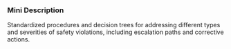 ### Mini Description

Standardized procedures and decision trees for addressing different types and severities of safety violations, including escalation paths and corrective actions.
